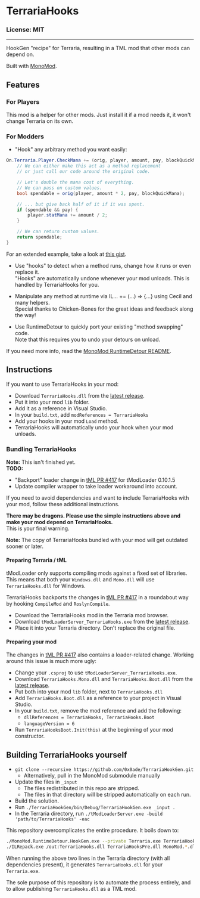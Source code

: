 # TerrariaHooks

### License: MIT

----

HookGen "recipe" for Terraria, resulting in a TML mod that other mods can depend on.

Built with [MonoMod](https://github.com/0x0ade/MonoMod).

## Features

### For Players

This mod is a helper for other mods. Just install it if a mod needs it, it won't change Terraria on its own.

### For Modders

- "Hook" any arbitrary method you want easily:
```cs
On.Terraria.Player.CheckMana += (orig, player, amount, pay, blockQuickMana) => {
	// We can either make this act as a method replacement
	// or just call our code around the original code.

	// Let's double the mana cost of everything.
	// We can pass on custom values.
	bool spendable = orig(player, amount * 2, pay, blockQuickMana);

	// ... but give back half of it if it was spent.
	if (spendable && pay) {
		player.statMana += amount / 2;
	}

	// We can return custom values.
	return spendable;
}
```

For an extended example, take a look at [this gist](https://gist.github.com/0x0ade/1d1013d6ae1ff450aa76f252b0f3b62c).

- Use "hooks" to detect when a method runs, change how it runs or even replace it.  
"Hooks" are automatically undone whenever your mod unloads. This is handled by TerrariaHooks for you.

- Manipulate any method at runtime via IL... += (...) => {...} using Cecil and many helpers.  
Special thanks to Chicken-Bones for the great ideas and feedback along the way!

- Use RuntimeDetour to quickly port your existing "method swapping" code.  
Note that this requires you to undo your detours on unload.

If you need more info, read the [MonoMod RuntimeDetour README](https://github.com/0x0ade/MonoMod/blob/master/README-RuntimeDetour.md).

## Instructions

If you want to use TerrariaHooks in your mod:

- Download `TerrariaHooks.dll` from the [latest release](https://github.com/0x0ade/TerrariaHooks/releases).
- Put it into your mod `lib` folder.
- Add it as a reference in Visual Studio.
- In your `build.txt`, add `modReferences = TerrariaHooks`
- Add your hooks in your mod `Load` method.
- TerrariaHooks will automatically undo your hook when your mod unloads.

### Bundling TerrariaHooks

**Note:** This isn't finished yet.  
**TODO:**
- "Backport" loader change in [tML PR #417](https://github.com/blushiemagic/tModLoader/pull/417) for tModLoader 0.10.1.5
- Update compiler wrapper to take loader workaround into account.

If you need to avoid dependencies and want to include TerrariaHooks with your mod, follow these additional instructions.

**There may be dragons. Please use the simple instructions above and make your mod depend on TerrariaHooks.**  
This is your final warning.

**Note:** The copy of TerrariaHooks bundled with your mod will get outdated sooner or later.

#### Preparing Terraria / tML

tModLoader only supports compiling mods against a fixed set of libraries. This means that both your `Windows.dll` and `Mono.dll` will use `TerrariaHooks.dll` for Windows.

TerrariaHooks backports the changes in [tML PR #417](https://github.com/blushiemagic/tModLoader/pull/417) in a roundabout way by hooking `CompileMod` and `RoslynCompile`.

- Download the TerrariaHooks mod in the Terraria mod browser.
- Download `tModLoaderServer_TerrariaHooks.exe` from the [latest release](https://github.com/0x0ade/TerrariaHooks/releases).
- Place it into your Terraria directory. Don't replace the original file.

#### Preparing your mod

The changes in [tML PR #417](https://github.com/blushiemagic/tModLoader/pull/417) also contains a loader-related change. Working around this issue is much more ugly:

- Change your `.csproj` to use `tModLoaderServer_TerrariaHooks.exe`.
- Download `TerrariaHooks.Mono.dll` and `TerrariaHooks.Boot.dll` from the [latest release](https://github.com/0x0ade/TerrariaHooks/releases).
- Put both into your mod `lib` folder, next to `TerrariaHooks.dll`
- Add `TerrariaHooks.Boot.dll` as a reference to your project in Visual Studio.
- In your `build.txt`, remove the mod reference and add the following:
    - `dllReferences = TerrariaHooks, TerrariaHooks.Boot`
    - `languageVersion = 6`
- Run `TerrariaHooksBoot.Init(this)` at the beginning of your mod constructor.

## Building TerrariaHooks yourself

- `git clone --recursive https://github.com/0x0ade/TerrariaHookGen.git`
    - Alternatively, pull in the MonoMod submodule manually
- Update the files in `_input`
	- The files redistributed in this repo are stripped.
	- The files in that directory will be stripped automatically on each run.
- Build the solution.
- Run `./TerrariaHookGen/bin/Debug/TerrariaHookGen.exe _input .`
- In the Terraria directory, run `./tModLoaderServer.exe -build 'path/to/TerrariaHooks' -eac`

This repository overcomplicates the entire procedure. It boils down to:
```bash
./MonoMod.RuntimeDetour.HookGen.exe --private Terraria.exe TerrariaHooksPre.dll
./ILRepack.exe /out:TerrariaHooks.dll TerrariaHooksPre.dll MonoMod.*.dll MonoMod.exe
```

When running the above two lines in the Terraria directory (with all dependencies present), it generates `TerrariaHooks.dll` for your `Terraria.exe`.

The sole purpose of this repository is to automate the process entirely, and to allow publishing `TerrariaHooks.dll` as a TML mod.
